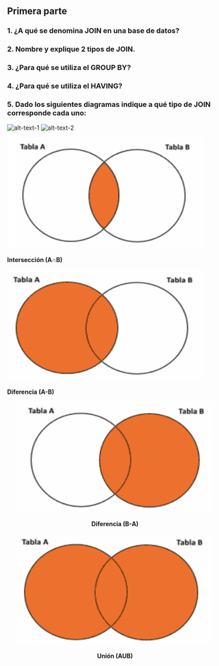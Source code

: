 ## Primera parte

### 1. ¿A qué se denomina JOIN en una base de datos?

### 2. Nombre y explique 2 tipos de JOIN.

### 3. ¿Para qué se utiliza el GROUP BY?

### 4. ¿Para qué se utiliza el HAVING?

### 5. Dado los siguientes diagramas indique a qué tipo de JOIN corresponde cada uno:

![alt-text-1]("./img/Interseccion.png" "title-1") ![alt-text-2]("./img/Left.png" "title-2")

<p float="center">
<p float="left">
  <img width="460" height="260" src="./img/Interseccion.png">
</p>
<p float="left">
  <b>Intersección (A∩B)</b>
</p>

<p float="right">
  <img width="460" height="260" src="./img/Left.png">
</p>
<p float="right">
  <b>Diferencia (A-B)</b>
</p>
</p>

<p align="center">
  <img width="460" height="260" src="./img/Right.png">
</p>
<p align="center">
  <b>Diferencia (B-A)</b>
</p>

<p align="center">
  <img width="460" height="260" src="./img/LeftRight.png">
</p>
<p align="center">
  <b>Unión (AUB)</b>
</p>
